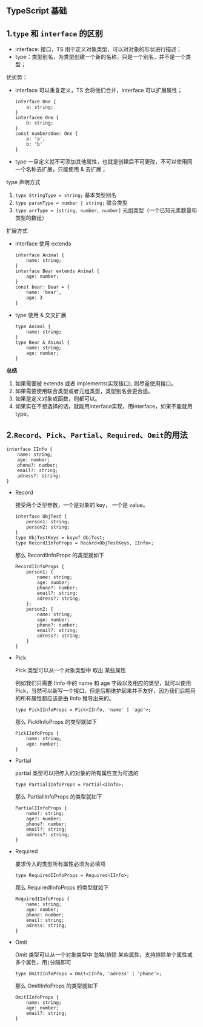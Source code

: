 TypeScript 基础
---

1.```type``` 和 ```interface``` 的区别
---
- interface: 接口，TS 用于定义对象类型，可以对对象的形状进行描述；
- type：类型别名，为类型创建一个新的名称，只是一个别名，并不是一个类型；

优劣势：

- interface 可以重复定义，TS 会将他们合并，interface 可以扩展属性；
    ```
    interface One {
        a: string;
    }
    interfacee One {
        b: string;
    }
    const numbersOne: One {
        a: 'a',
        b: 'b'
    }
    ```
- type 一旦定义就不可添加其他属性，也就是创建后不可更改，不可以使用同一个名称去扩展，只能使用 & 去扩展；

type 声明方式
1. ```type StringType = string;``` 基本类型别名
2. ```type paramType = number | string;``` 联合类型
3. ```type arrType = [string, number, number]``` 元组类型（一个已知元素数量和类型的数组）

扩展方式
- interface 使用 extends
    ```
    interface Animal {
        name: string;
    }
    interface Bear extends Animal {
        age: number;
    }
    const bear: Bear = {
        name: 'bear',
        age: 3
    }
    ```
- type 使用 & 交叉扩展
    ```
    type Animal {
        name: string;
    }
    type Bear & Animal {
        name: string;
        age: number;
    }
    ```
**总结**
1. 如果需要被 extends 或者 implements(实现接口), 则尽量使用接口。
2. 如果需要使用联合类型或者元组类型，类型别名会更合适。
3. 如果是定义对象或函数，则都可以。
4. 如果实在不想选择的话，就能用interface实现，用interface，如果不能就用type。

2.```Record```、```Pick```、```Partial```、```Required```、```Omit```的用法
---
```
interface IInfo {
    name: string;
    age: number;
    phone?: number;
    email?: string;
    adress?: string;
}
```
- Record

    接受两个泛型参数，一个是对象的 key， 一个是 value。
    ```
    interface ObjTest {
        person1: string;
        person2: string;
    }
    type ObjTestKeys = keyof ObjTest;
    type RecordIInfoProps = Record<ObjTestKeys, IInfo>;
    ```
    那么 RecordIInfoProps 的类型就如下
    ```
    RecordIInfoProps {
        person1: {
            name: string;
            age: number;
            phone?: number;
            email?: string;
            adress?: string;
        };
        person2: {
            name: string;
            age: number;
            phone?: number;
            email?: string;
            adress?: string;
        }
    }
    ```

- Pick

    Pick 类型可以从一个对象类型中 取出 某些属性

    例如我们只需要 IInfo 中的 name 和 age 字段以及相应的类型，就可以使用 Pick，当然可以新写一个接口，但是后期维护起来并不友好，因为我们后期用的所有属性都应该是由 IInfo 推导出来的。
    ```
    type PickIInfoProps = Pick<IInfo, 'name' | 'age'>;
    ```
    那么 PickIInfoProps 的类型就如下
    ```
    PickIInfoProps {
        name: string;
        age: number;
    }
    ```

- Partial

    partial 类型可以把传入的对象的所有属性变为可选的
    ```
    type PartialIInfoProps = Partial<IInfo>;
    ```
    那么 PartialIInfoProps 的类型就如下
    ```
    PartialIInfoProps {
        name?: string;
        age?: number;
        phone?: number;
        email?: string;
        adress?: string;
    }
    ```

- Required

    要求传入的类型所有属性必须为必填项
    ```
    type RequiredIInfoProps = Required<IInfo>;
    ```
    那么 RequiredIInfoProps 的类型就如下
    ```
    RequiredIInfoProps {
        name: string;
        age: number;
        phone: number;
        email: string;
        adress: string;
    }
    ```

- Omit

    Omit 类型可以从一个对象类型中 忽略/排除 某些属性，支持排除单个属性或多个属性，用```|```分隔即可
    ```
    type OmitIInfoProps = Omit<IInfo, 'adress' | 'phone'>;
    ```
    那么 OmitIInfoProps 的类型就如下
    ```
    OmitIInfoProps {
        name: string;
        age: number;
        email?: string;
    }
    ```

